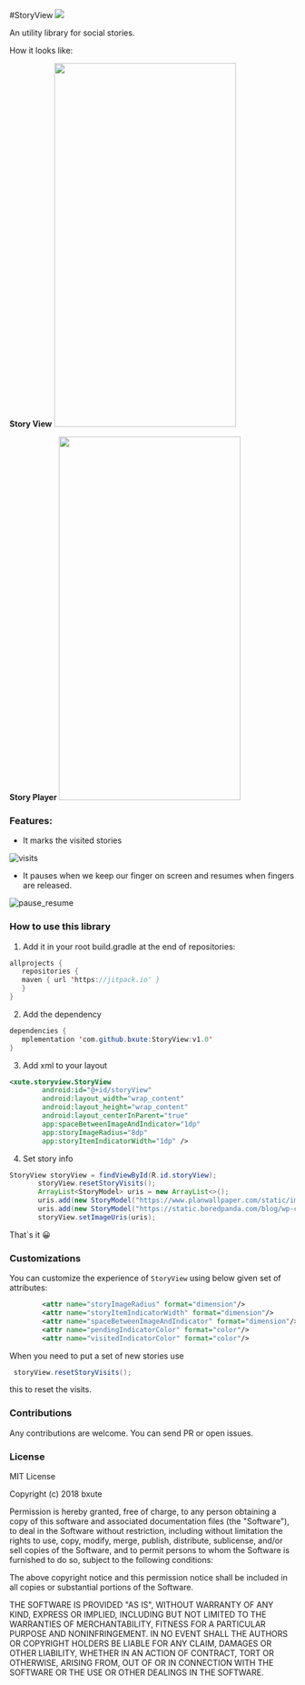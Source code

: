 #StoryView [![](https://jitpack.io/v/bxute/StoryView.svg)](https://jitpack.io/#bxute/StoryView)

An utility library for social stories.

How it looks like:

**Story View**
<img src="https://user-images.githubusercontent.com/10809719/41230599-03e56ed0-6d9e-11e8-9763-a38a88957ad3.png" width="320px" height="640px"/>

**Story Player**
<img src="https://user-images.githubusercontent.com/10809719/41230598-03a4a2b0-6d9e-11e8-8ba6-c5f1760523f1.png" width="320px" height="640px"/>

### Features:
 - It marks the visited stories

![visits](https://user-images.githubusercontent.com/10809719/41230502-b0c578a8-6d9d-11e8-8dac-c86192bdb196.gif)

 - It pauses when we keep our finger on screen and resumes when fingers are released.
 
 ![pause_resume](https://user-images.githubusercontent.com/10809719/41230501-b0983d84-6d9d-11e8-8da1-989abbcfdf77.gif)

### How to use this library

 1. Add it in your root build.gradle at the end of repositories:
 ```java
allprojects {
	repositories {
	maven { url 'https://jitpack.io' }
	}
}
```

 2. Add the dependency
 ```java
dependencies {
    mplementation 'com.github.bxute:StoryView:v1.0'
}

``` 

 3. Add xml to your layout
 ```xml
<xute.storyview.StoryView
         android:id="@+id/storyView"
         android:layout_width="wrap_content"
         android:layout_height="wrap_content"
         android:layout_centerInParent="true"
         app:spaceBetweenImageAndIndicator="1dp"
         app:storyImageRadius="8dp"
         app:storyItemIndicatorWidth="1dp" />
 ```
 
 4. Set story info
 ```java
StoryView storyView = findViewById(R.id.storyView);
        storyView.resetStoryVisits();
        ArrayList<StoryModel> uris = new ArrayList<>();
        uris.add(new StoryModel("https://www.planwallpaper.com/static/images/animals-4.jpg","Steve","Yesterday"));
        uris.add(new StoryModel("https://static.boredpanda.com/blog/wp-content/uuuploads/albino-animals/albino-animals-3.jpg","Grambon","10:15 PM"));
        storyView.setImageUris(uris);
```

That`s it 😀

### Customizations
You can customize the experience of `StoryView` using below given set of attributes:
```xml
        <attr name="storyImageRadius" format="dimension"/>
        <attr name="storyItemIndicatorWidth" format="dimension"/>
        <attr name="spaceBetweenImageAndIndicator" format="dimension"/>
        <attr name="pendingIndicatorColor" format="color"/>
        <attr name="visitedIndicatorColor" format="color"/>
```

When you need to put a set of new stories use 
```java
 storyView.resetStoryVisits();
```
this to reset the visits.

### Contributions

Any contributions are welcome. You can send PR or open issues.

### License
MIT License

Copyright (c) 2018 bxute

Permission is hereby granted, free of charge, to any person obtaining a copy
of this software and associated documentation files (the "Software"), to deal
in the Software without restriction, including without limitation the rights
to use, copy, modify, merge, publish, distribute, sublicense, and/or sell
copies of the Software, and to permit persons to whom the Software is
furnished to do so, subject to the following conditions:

The above copyright notice and this permission notice shall be included in all
copies or substantial portions of the Software.

THE SOFTWARE IS PROVIDED "AS IS", WITHOUT WARRANTY OF ANY KIND, EXPRESS OR
IMPLIED, INCLUDING BUT NOT LIMITED TO THE WARRANTIES OF MERCHANTABILITY,
FITNESS FOR A PARTICULAR PURPOSE AND NONINFRINGEMENT. IN NO EVENT SHALL THE
AUTHORS OR COPYRIGHT HOLDERS BE LIABLE FOR ANY CLAIM, DAMAGES OR OTHER
LIABILITY, WHETHER IN AN ACTION OF CONTRACT, TORT OR OTHERWISE, ARISING FROM,
OUT OF OR IN CONNECTION WITH THE SOFTWARE OR THE USE OR OTHER DEALINGS IN THE
SOFTWARE.


